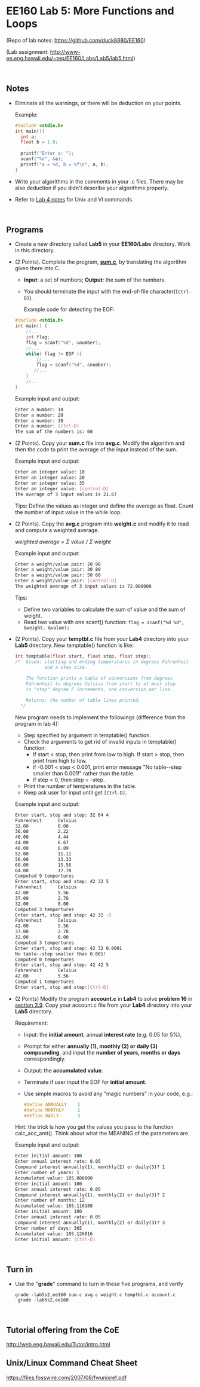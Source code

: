 # EE160 Lab 5: More Functions and Loops

(Repo of lab notes: <https://github.com/duck8880/EE160>)

(Lab assignment: <http://www-ee.eng.hawaii.edu/~tep/EE160/Labs/Lab5/lab5.html>)

  ​

## Notes

- Eliminate all the warnings, or there will be deduction on your points. 

  Example:  

  ```c
  #include <stdio.h>
  int main(){
    int a;
    float b = 1.0;
    
    printf("Enter a: ");
    scanf("%d", &a);
    printf("a = %d, b = %f\n", a, b);
  }
  ```

- Write your algorithms in the comments in your .c files. There may be also deduction if you didn't describe your algorithms properly.

- Refer to [Lab 4 notes](https://github.com/duck8880/EE160/blob/master/Lab4/Lab4.md) for Unix and VI commands.

  ​

## Programs

- Create a new directory called **Lab5** in your **EE160/Labs** directory. Work in this directory.

- (2 Points). Complete the program, [**sum.c**](http://www-ee.eng.hawaii.edu/~tep/EE160/Labs/Lab5/sum.c), by translating the algorithm given there into C. 

  - __Input__: a set of numbers; __Output__: the sum of the numbers. 

  - You should terminate the input with the end-of-file character(`[Ctrl-D]`).

    Example code for detecting the EOF:
  ```c
  #include <stdio.h>
  int main() {
      //...
      int flag;
      flag = scanf("%d", &number);
      //...
      while( flag != EOF ){
          //...
          flag = scanf("%d", &number);
         //...
      }
      //...
  }
  ```

  Example input and output:
  ```bash
  Enter a number: 10
  Enter a number: 20
  Enter a number: 30
  Enter a number: [Ctrl-D]
  The sum of the numbers is: 60
  ```

- (2 Points). Copy your **sum.c** file into **avg.c**. Modify the algorithm and then the code to print the average of the input instead of the sum.

  Example input and output:

  ```bash
  Enter an integer value: 10
  Enter an integer value: 20
  Enter an integer value: 35
  Enter an integer value: [control-D]
  The average of 3 input values is 21.67
  ```

  Tips: Define the values as integer and define the average as float. Count the number of input value in the while loop. 

- (2 Points). Copy the **avg.c** program into **weight.c** and modify it to read and compute a weighted average.

  *weighted average = Σ value / Σ weight*

  Example input and output:

  ```bash
  Enter a weight/value pair: 20 90
  Enter a weight/value pair: 30 80
  Enter a weight/value pair: 50 60
  Enter a weight/value pair: [control-D]
  The weighted average of 3 input values is 72.000000
  ```

  Tips: 

  - Define two variables to calculate the sum of value and the sum of weight.
  - Read two value with one scanf() function: `flag = scanf("%d %d", &weight, &value);`

- (2 Points). Copy your **temptbl.c** file from your **Lab4** directory into your **Lab5** directory. New temptable() function is like: 

  ```c
  int temptable(float start, float stop, float step);
  /*  Given: starting and ending temperatures in degrees Fahrenheit
             and a step size.
      
      The function prints a table of conversions from degrees
      Fahrenheit to degrees Celsius from start to at most stop
      in "step" degree F increments, one conversion per line.

      Returns: the number of table lines printed.
    */
  ```

  New program needs to implement the followings (difference from the program in lab 4):

  - Step specified by argument in temptable() function. 
  - Check the arguments to get rid of invalid inputs in temptable() function:
    - If start < stop, then print from low to high. If start > stop, then print from high to low. 
    - if -0.001 < step < 0.001, print error message "No table--step smaller than 0.001!" rather than the table.
    - if step < 0, then step = -step.
  - Print the number of temperatures in the table.
  - Keep ask user for input until get `[Ctrl-D]`.

  Example input and output: 

  ```bash
  Enter start, stop and step: 32 64 4
  Fahrenheit      Celsius
  32.00           0.00
  36.00           2.22
  40.00           4.44
  44.00           6.67
  48.00           8.89
  52.00           11.11
  56.00           13.33
  60.00           15.56
  64.00           17.78
  Computed 9 tempertures
  Enter start, stop and step: 42 32 5
  Fahrenheit      Celsius
  42.00           5.56
  37.00           2.78
  32.00           0.00
  Computed 3 tempertures
  Enter start, stop and step: 42 32 -5
  Fahrenheit      Celsius
  42.00           5.56
  37.00           2.78
  32.00           0.00
  Computed 3 tempertures
  Enter start, stop and step: 42 32 0.0001
  No table--step smaller than 0.001!
  Computed 0 tempertures
  Enter start, stop and step: 42 42 5
  Fahrenheit      Celsius
  42.00           5.56
  Computed 1 tempertures
  Enter start, stop and step:[Ctrl-D]
  ```

- (2 Points) Modify the program **account.c** in **Lab4** to solve **problem 16** in [section 3.9](http://ee.hawaii.edu/~tep/EE160/Book/chap3/section2.1.9.html#SECTION0019000000000000000). Copy your account.c file from your **Lab4** directory into your **Lab5** directory. 

  Requirement: 

  - Input: the **initial amount**, annual **interest rate** (e.g. 0.05 for 5%), 

  - Prompt for either **annually (1), monthly (2) or daily (3) compounding**, and input the **number of years, months or days** correspondingly.

  - Output: the **accumulated value**.

  - Terminate if user input the EOF for **initial amount**.

  - Use simple macros to avoid any "magic numbers" in your code, e.g.:

    ```c
    #define ANNUALLY	1
    #define MONTHLY		2
    #define DAILY		3
    ```

  Hint: the trick is how you get the values you pass to the function calc_acc_amt(). Think about what the MEANING of the parameters are.

  Example input and output:

  ```bash
  Enter initial amount: 100
  Enter annual interest rate: 0.05
  Compound interest annually(1), monthly(2) or daily(3)? 1
  Enter number of years: 1
  Accumulated value: 105.000000
  Enter initial amount: 100
  Enter annual interest rate: 0.05
  Compound interest annually(1), monthly(2) or daily(3)? 2
  Enter number of months: 12
  Accumulated value: 105.116188
  Enter initial amount: 100
  Enter annual interest rate: 0.05
  Compound interest annually(1), monthly(2) or daily(3)? 3
  Enter number of days: 365
  Accumulated value: 105.126816
  Enter initial amount: [Ctrl-D]
  ```

  ​






## Turn in

- Use the "**grade**" command to turn in these five programs, and verify

  `grade -lab5s2,ee160 sum.c avg.c weight.c temptbl.c account.c `  
  ` grade -lab5s2,ee160`  


  ​



## Tutorial offering from the CoE

<http://web.eng.hawaii.edu/Tutor/intro.html>

## Unix/Linux Command Cheat Sheet

<https://files.fosswire.com/2007/08/fwunixref.pdf>
